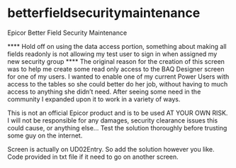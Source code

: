 # betterfieldsecuritymaintenance
Epicor Better Field Security Maintenance

**** Hold off on using the data access portion, something about making all fields readonly is not allowing my test user to sign in when assigned my new security group ****
The original reason for the creation of this screen was to help me create some read only access to the BAQ Designer screen for one of my users. I wanted to enable one of my current Power Users with access to the tables so she could better do her job, without having to much access to anything she didn’t need. After seeing some need in the community I expanded upon it to work in a variety of ways.

This is not an official Epicor product and is to be used AT YOUR OWN RISK. I will not be responsible for any damages, security clearance issues this could cause, or anything else… Test the solution thoroughly before trusting some guy on the internet.

Screen is actually on UD02Entry. So add the solution however you like. Code provided in txt file if it need to go on another screen.
